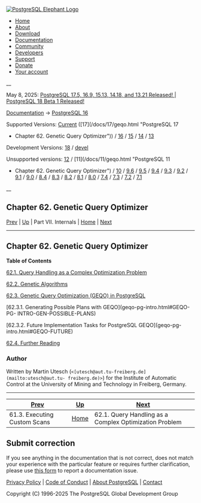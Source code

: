 [ ![PostgreSQL Elephant Logo](/media/img/about/press/elephant.png) ](/)

  * [Home](/ "Home")
  * [About](/about/ "About")
  * [Download](/download/ "Download")
  * [Documentation](/docs/ "Documentation")
  * [Community](/community/ "Community")
  * [Developers](/developer/ "Developers")
  * [Support](/support/ "Support")
  * [Donate](/about/donate/ "Donate")
  * [Your account](/account/ "Your account")

__

May 8, 2025: [ PostgreSQL 17.5, 16.9, 15.13, 14.18, and 13.21 Released! ](/about/news/postgresql-175-169-1513-1418-and-1321-released-3072/) | [ PostgreSQL 18 Beta 1 Released! ](/about/news/postgresql-18-beta-1-released-3070/)

[Documentation](/docs/ "Documentation") -> [PostgreSQL
16](/docs/16/index.html)

Supported Versions: [Current](/docs/current/geqo.html "PostgreSQL 17 -
Chapter 62. Genetic Query Optimizer") ([17](/docs/17/geqo.html "PostgreSQL 17
- Chapter 62. Genetic Query Optimizer")) / [16](/docs/16/geqo.html "PostgreSQL
16 - Chapter 62. Genetic Query Optimizer") / [15](/docs/15/geqo.html
"PostgreSQL 15 - Chapter 62. Genetic Query Optimizer") /
[14](/docs/14/geqo.html "PostgreSQL 14 - Chapter 62. Genetic Query Optimizer")
/ [13](/docs/13/geqo.html "PostgreSQL 13 - Chapter 62. Genetic Query
Optimizer")

Development Versions: [18](/docs/18/geqo.html "PostgreSQL 18 -
Chapter 62. Genetic Query Optimizer") / [devel](/docs/devel/geqo.html
"PostgreSQL devel - Chapter 62. Genetic Query Optimizer")

Unsupported versions: [12](/docs/12/geqo.html "PostgreSQL 12 -
Chapter 62. Genetic Query Optimizer") / [11](/docs/11/geqo.html "PostgreSQL 11
- Chapter 62. Genetic Query Optimizer") / [10](/docs/10/geqo.html "PostgreSQL
10 - Chapter 62. Genetic Query Optimizer") / [9.6](/docs/9.6/geqo.html
"PostgreSQL 9.6 - Chapter 62. Genetic Query Optimizer") /
[9.5](/docs/9.5/geqo.html "PostgreSQL 9.5 - Chapter 62. Genetic Query
Optimizer") / [9.4](/docs/9.4/geqo.html "PostgreSQL 9.4 - Chapter 62. Genetic
Query Optimizer") / [9.3](/docs/9.3/geqo.html "PostgreSQL 9.3 -
Chapter 62. Genetic Query Optimizer") / [9.2](/docs/9.2/geqo.html "PostgreSQL
9.2 - Chapter 62. Genetic Query Optimizer") / [9.1](/docs/9.1/geqo.html
"PostgreSQL 9.1 - Chapter 62. Genetic Query Optimizer") /
[9.0](/docs/9.0/geqo.html "PostgreSQL 9.0 - Chapter 62. Genetic Query
Optimizer") / [8.4](/docs/8.4/geqo.html "PostgreSQL 8.4 - Chapter 62. Genetic
Query Optimizer") / [8.3](/docs/8.3/geqo.html "PostgreSQL 8.3 -
Chapter 62. Genetic Query Optimizer") / [8.2](/docs/8.2/geqo.html "PostgreSQL
8.2 - Chapter 62. Genetic Query Optimizer") / [8.1](/docs/8.1/geqo.html
"PostgreSQL 8.1 - Chapter 62. Genetic Query Optimizer") /
[8.0](/docs/8.0/geqo.html "PostgreSQL 8.0 - Chapter 62. Genetic Query
Optimizer") / [7.4](/docs/7.4/geqo.html "PostgreSQL 7.4 - Chapter 62. Genetic
Query Optimizer") / [7.3](/docs/7.3/geqo.html "PostgreSQL 7.3 -
Chapter 62. Genetic Query Optimizer") / [7.2](/docs/7.2/geqo.html "PostgreSQL
7.2 - Chapter 62. Genetic Query Optimizer") / [7.1](/docs/7.1/geqo.html
"PostgreSQL 7.1 - Chapter 62. Genetic Query Optimizer")

__

Chapter 62. Genetic Query Optimizer  
---  
[Prev](custom-scan-execution.html "61.3. Executing Custom Scans")  | [Up](internals.html "Part VII. Internals") | Part VII. Internals | [Home](index.html "PostgreSQL 16.9 Documentation") |  [Next](geqo-intro.html "62.1. Query Handling as a Complex Optimization Problem")  
  
* * *

## Chapter 62. Genetic Query Optimizer

**Table of Contents**

[62.1. Query Handling as a Complex Optimization Problem](geqo-intro.html)

[62.2. Genetic Algorithms](geqo-intro2.html)

[62.3. Genetic Query Optimization (GEQO) in PostgreSQL](geqo-pg-intro.html)

    

[62.3.1. Generating Possible Plans with GEQO](geqo-pg-intro.html#GEQO-PG-
INTRO-GEN-POSSIBLE-PLANS)

[62.3.2. Future Implementation Tasks for PostgreSQL GEQO](geqo-pg-
intro.html#GEQO-FUTURE)

[62.4. Further Reading](geqo-biblio.html)

### Author

Written by Martin Utesch (`<[utesch@aut.tu-freiberg.de](mailto:utesch@aut.tu-
freiberg.de)>`) for the Institute of Automatic Control at the University of
Mining and Technology in Freiberg, Germany.

* * *

[Prev](custom-scan-execution.html "61.3. Executing Custom Scans")  | [Up](internals.html "Part VII. Internals") |  [Next](geqo-intro.html "62.1. Query Handling as a Complex Optimization Problem")  
---|---|---  
61.3. Executing Custom Scans  | [Home](index.html "PostgreSQL 16.9 Documentation") |  62.1. Query Handling as a Complex Optimization Problem  
  
## Submit correction

If you see anything in the documentation that is not correct, does not match
your experience with the particular feature or requires further clarification,
please use [this form](/account/comments/new/16/geqo.html/) to report a
documentation issue.

[Privacy Policy](/about/privacypolicy) | [Code of Conduct](/about/policies/coc/) | [About PostgreSQL](/about/) | [Contact](/about/contact/)  

Copyright (C) 1996-2025 The PostgreSQL Global Development Group

